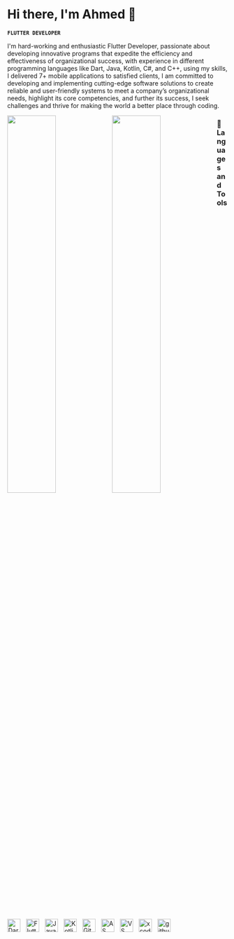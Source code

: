# Hi there, I'm Ahmed 👋

**`FLUTTER DEVELOPER`**

I'm hard-working and enthusiastic Flutter Developer, passionate about developing innovative programs that expedite the efficiency and effectiveness of organizational success, with experience in different programming languages like Dart, Java, Kotlin, C#, and C++, using my skills, I delivered 7+ mobile applications to satisfied clients, I am committed to developing and implementing cutting-edge software solutions to create reliable and user-friendly systems to meet a company’s organizational needs, highlight its core competencies, and further its success, I seek challenges and thrive for making the world a better place through coding.

<img align ="left" width="47%" src= "https://github-readme-stats.vercel.app/api?username=ICRemam&show_icons=true&theme=radical" />

<img align ="left" width="47%" src= "https://github-readme-stats.vercel.app/api/top-langs/?username=ICRemam&layout=compact" />




### 🧰 Languages and Tools

<img align="left" alt="Dart" width="30px" style="padding-right:10px;" src="https://cdn.jsdelivr.net/gh/devicons/devicon/icons/dart/dart-plain-wordmark.svg"/>
<img align="left" alt="Flutter" width="30px" style="padding-right:10px;" src="https://cdn.jsdelivr.net/gh/devicons/devicon/icons/flutter/flutter-original.svg" />
<img align="left" alt="Java" width="30px" style="padding-right:10px;" src="https://cdn.jsdelivr.net/gh/devicons/devicon/icons/java/java-original.svg" />
<img align="left" alt="Kotlin" width="30px" style="padding-right:10px;" src="https://cdn.jsdelivr.net/gh/devicons/devicon/icons/kotlin/kotlin-original.svg" />
<img align="left" alt="Git" width="30px" style="padding-right:10px;" src="https://cdn.jsdelivr.net/gh/devicons/devicon/icons/git/git-original.svg" />
<img align="left" alt="AS" width="30px" style="padding-right:10px;" src="https://cdn.jsdelivr.net/gh/devicons/devicon/icons/androidstudio/androidstudio-original.svg" />
<img align="left" alt="VS" width="30px" style="padding-right:10px;" src="https://cdn.jsdelivr.net/gh/devicons/devicon/icons/vscode/vscode-original.svg" />
<img align="left" alt="xcode" width="30px" style="padding-right:10px;" src="https://cdn.jsdelivr.net/gh/devicons/devicon/icons/xcode/xcode-original.svg" />
<img align="left" alt="github" width="30px" style="padding-right:10px;" src="https://cdn.jsdelivr.net/gh/devicons/devicon/icons/github/github-original.svg" />

<br />

#


